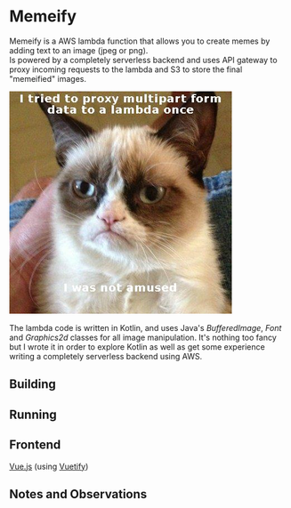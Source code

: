 Memeify
================================================================================================================
Memeify is a AWS lambda function that allows you to create memes by adding text to an image (jpeg or png).  
Is powered by a completely serverless backend and uses API gateway to proxy incoming requests to the lambda and S3 
to store the final "memeified" images.


![grumpy-cat](https://github.com/strohs/memeify/blob/master/memeified-grumpy-cat.jpg)

    
The lambda code is written in Kotlin, and uses Java's *BufferedImage*, *Font* and *Graphics2d* classes for all 
image manipulation. It's nothing too fancy but I wrote it in order to explore Kotlin as well as get some experience
writing a completely serverless backend using AWS. 

## Building

## Running

## Frontend
[Vue.js](https://vuejs.org/) (using [Vuetify](https://vuetifyjs.com))

## Notes and Observations